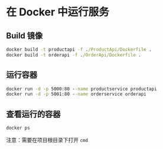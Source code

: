 # 在 Docker 中运行服务

## Build 镜像
```cmd
docker build -t productapi -f ./ProductApi/Dockerfile .
docker build -t orderapi -f ./OrderApi/Dockerfile .
```

## 运行容器
```cmd
docker run -d -p 5000:80 --name productservice productapi
docker run -d -p 5001:80 --name orderservice orderapi
```
## 查看运行的容器
```cmd
docker ps
```

注意：需要在项目根目录下打开 `cmd`


